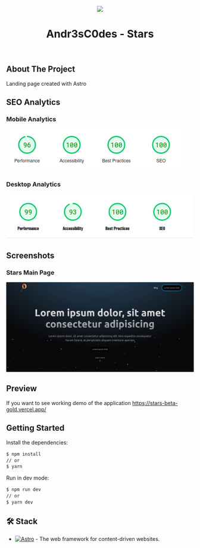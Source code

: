 <p align="center">
    <a href="#" target="_blank">
        <img src="https://avatars.githubusercontent.com/u/115658159" height="150px">
    </a>
    <h1 align="center">Andr3sC0des - Stars</h1>
    <br>
</p>

## About The Project

Landing page created with Astro

## SEO Analytics

### Mobile Analytics 

<img src=".github/images/mobile-analytics.png">

### Desktop Analytics

<img src=".github/images/desktop-analytics.png">

## Screenshots

### Stars Main Page

![Stars Main Page](.github/images/main-page.png)

## Preview

If you want to see working demo of the application https://stars-beta-gold.vercel.app/

## Getting Started

Install the dependencies:

```sh
$ npm install
// or
$ yarn
```

Run in dev mode:

```sh
$ npm run dev
// or
$ yarn dev
```

## 🛠️ Stack

- [![Astro][astro-badge]][astro-url] - The web framework for content-driven websites.

[astro-url]: https://astro.build/
[astro-badge]: https://img.shields.io/badge/Astro-fff?style=for-the-badge&logo=astro&logoColor=bd303a&color=352563
